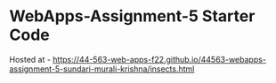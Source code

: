 # WebApps-Assignment-5 Starter Code
Hosted at - https://44-563-web-apps-f22.github.io/44563-webapps-assignment-5-sundari-murali-krishna/insects.html
